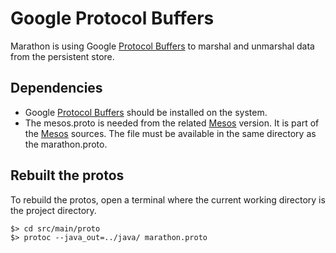 # Google Protocol Buffers

Marathon is using Google [Protocol Buffers](https://developers.google.com/protocol-buffers) to marshal and unmarshal data from the persistent store.

## Dependencies

- Google [Protocol Buffers](https://developers.google.com/protocol-buffers) should be installed on the system.
- The mesos.proto is needed from the related [Mesos](http://mesos.apache.org) version. It is part of the [Mesos](http://mesos.apache.org) sources.
  The file must be available in the same directory as the marathon.proto.

## Rebuilt the protos

To rebuild the protos, open a terminal where the current working directory is the project directory.

```
$> cd src/main/proto
$> protoc --java_out=../java/ marathon.proto
```


